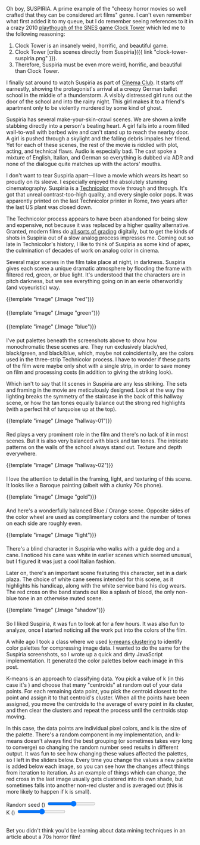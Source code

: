 Oh boy, SUSPIRIA.  A prime example of the "cheesy horror movies so well crafted
that they can be considered art films" genre.  I can't even remember what first
added it to my queue, but I do remember seeing references to it in a crazy 2010
[playthough of the SNES game Clock
Tower](http://www.rpgcodex.net/forums/index.php?threads/lets-survive-the-clock-tower-100-complete.41519/)
which led me to the following reasoning:

1. Clock Tower is an insanely weird, horrific, and beautiful game.
2. Clock Tower [cribs scenes directly from Suspiria]({{ link "clock-tower-suspiria.png" }}).
3. Therefore, Suspiria must be even more weird, horrific, and beautiful than Clock Tower.

<!--BREAK-->

I finally sat around to watch Suspiria as part of [Cinema
Club](/tags/cinemaclub). It starts off earnestly, showing the protagonist's
arrival at a creepy German ballet school in the middle of a thunderstorm.  A
visibly distressed girl runs out the door of the school and into the rainy
night. This girl makes it to a friend's apartment only to be violently murdered
by some kind of ghost.

Suspiria has several make-your-skin-crawl scenes.  We are shown a knife
stabbing directly into a person's beating heart.  A girl falls into a room
filled wall-to-wall with barbed wire and can't stand up to reach the nearby
door.  A girl is pushed through a skylight and the falling debris impales her
friend.  Yet for each of these scenes, the rest of the movie is riddled with
plot, acting, and technical flaws.  Audio is especially bad.  The cast spoke a
mixture of English, Italian, and German so everything is dubbed via ADR and
none of the dialogue quite matches up with the actors' mouths.

I don't want to tear Suspiria apart&mdash;I love a movie which wears its heart
so proudly on its sleeve. I especially enjoyed the absolutely stunning
cinematography. Suspiria is a
[Technicolor](https://en.wikipedia.org/wiki/Technicolor) movie through and
through.  It's got that unreal contrast-too-high quality, and every single
color pops.  It was apparently printed on the last Technicolor printer in Rome,
two years after the last US plant was closed down.

The Technicolor process appears to have been abandoned for being slow and
expensive, not because it was replaced by a higher quality alternative.
Granted, modern films do [all sorts of
grading](https://twitter.com/ThingsWork/status/653791549331935232) digitally,
but to get the kinds of shots in Suspiria out of a slow analog process
impresses me.  Coming out so late in Technicolor's history, I like to think of
Suspiria as some kind of apex, the culmination of decades of work on analog
color in cinema.

<style>
.Palettes {
  margin-top: 1px;
  margin-bottom: 20px;
}
.Clusters {
  line-height: 0;
  display: block;
}
.Cluster {
  width: 16px;
  height: 16px;
  display: inline-block;
  border: 0;
  box-sizing: border-box;
}
</style>

Several major scenes in the film take place at night, in darkness.  Suspiria
gives each scene a unique dramatic atmosphere by flooding the frame with
filtered red, green, or blue light.  It's understood that the characters
are in pitch darkness, but we see everything going on in an eerie otherworldly
(and voyeuristic) way.

<div class="row">
  <div class="col-sm-4">
    <div class="centered">
      {{template "image" (.Image "red")}}
      <div class="Palettes"></div>
    </div>
  </div>
  <div class="col-sm-4">
    <div class="centered">
      {{template "image" (.Image "green")}}
      <div class="Palettes"></div>
    </div>
  </div>
  <div class="col-sm-4">
    <div class="centered">
      {{template "image" (.Image "blue")}}
      <div class="Palettes"></div>
    </div>
  </div>
</div>

I've put palettes beneath the screenshots above to show how monochromatic these
scenes are.  They run exclusively black/red, black/green, and black/blue,
which, maybe not coincidentally, are the colors used in the three-strip
Technicolor process.  I have to wonder if these parts of the film were maybe
only shot with a single strip, in order to save money on film and processing
costs (in addition to giving the striking look).

Which isn't to say that lit scenes in Suspiria are any less striking.  The sets
and framing in the movie are meticulously designed.  Look at the way the
lighting breaks the symmetry of the staircase in the back of this hallway
scene, or how the tan tones equally balance out the strong red highlights (with
a perfect hit of turquoise up at the top).

<div class="centered">
  {{template "image" (.Image "hallway-01")}}
  <div class="Palettes"></div>
</div>

Red plays a very prominent role in the film and there's no lack of it in most
scenes.  But it is also very balanced with black and tan tones.  The intricate
patterns on the walls of the school always stand out.  Texture and depth
everywhere.

<div class="centered">
  {{template "image" (.Image "hallway-02")}}
  <div class="Palettes"></div>
</div>

I love the attention to detail in the framing, light, and texturing of this
scene.  It looks like a Baroque painting (albeit with a clunky 70s phone).

<div class="centered">
  {{template "image" (.Image "gold")}}
  <div class="Palettes"></div>
</div>

And here's a wonderfully balanced Blue / Orange scene.  Opposite sides of the
color wheel are used as complimentary colors and the number of tones on each
side are roughly even.

<div class="centered">
  {{template "image" (.Image "light")}}
  <div class="Palettes"></div>
</div>

There's a blind character in Suspiria who walks with a guide dog and a cane.  I
noticed his cane was white in earlier scenes which seemed unusual, but I
figured it was just a cool Italian fashion.

Later on, there's an important scene featuring this character, set in a dark
plaza.  The choice of white cane seems intended for this scene, as it
highlights his handicap, along with the white service band his dog wears.  The
red cross on the band stands out like a splash of blood, the only non-blue tone
in an otherwise muted scene.

<div class="centered">
  {{template "image" (.Image "shadow")}}
  <div class="Palettes"></div>
</div>

So I liked Suspiria, it was fun to look at for a few hours.  It was also fun to
analyze, once I started noticing all the work put into the colors of the film.

A while ago I took a class where we used [k-means
clustering](https://en.wikipedia.org/wiki/K-means_clustering) to identify color
palettes for compressing image data.  I wanted to do the same for the Suspiria
screenshots, so I wrote up a quick and dirty JavaScript implementation.  It
generated the color palettes below each image in this post.

K-means is an approach to classifying data. You pick a value of k (in this case
it's <span data-display="k"></span>) and choose that many "centroids" at random
out of your data points.  For each remaining data point, you pick the centroid
closest to the point and assign it to that centroid's cluster.  When all the
points have been assigned, you move the centroids to the average of every point
in its cluster, and then clear the clusters and repeat the process until the
centroids stop moving.

In this case, the data points are individual pixel colors, and k is the size of
the palette.  There's a random component in my implementation, and k-means
doesn't always find the best grouping (or sometimes takes very long to
converge) so changing the random number seed results in different output.  It
was fun to see how changing these values affected the palettes, so I left in
the sliders below.  Every time you change the values a new palette is added
below each image, so you can see how the changes affect things from iteration
to iteration. As an example of things which can change, the red cross in the
last image usually gets clustered into its own shade, but sometimes falls into
another non-red cluster and is averaged out (this is more likely to happen if k
is small).

<div class="row">
  <div class="col-sm-6">
    <label>Random seed (<span data-display="seed"></span>)</label>
    <input type="range" min="1", max="10" data-binding="seed" />
  </div>
  <div class="col-sm-6">
    <label>K (<span data-display="k"></span>)</label>
    <input type="range" min="1", max="32" data-binding="k" />
  </div>
</div>
<br>

Bet you didn't think you'd be learning about data mining techniques in an
article about a 70s horror film!
